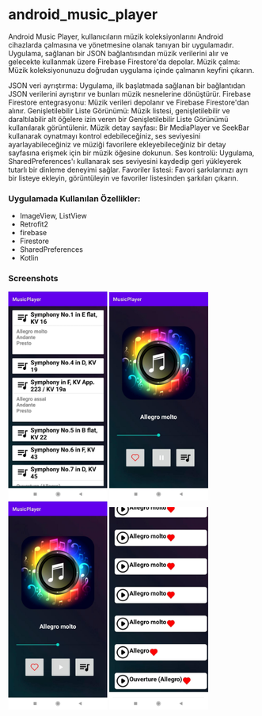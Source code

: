 # android_music_player
<p> 
Android Music Player, kullanıcıların müzik koleksiyonlarını Android cihazlarda çalmasına ve yönetmesine olanak tanıyan bir uygulamadır. Uygulama, sağlanan bir JSON bağlantısından müzik verilerini alır ve gelecekte kullanmak üzere Firebase Firestore'da depolar.
Müzik çalma: Müzik koleksiyonunuzu doğrudan uygulama içinde çalmanın keyfini çıkarın.
<p> 
JSON veri ayrıştırma: Uygulama, ilk başlatmada sağlanan bir bağlantıdan JSON verilerini ayrıştırır ve bunları müzik nesnelerine dönüştürür.
Firebase Firestore entegrasyonu: Müzik verileri depolanır ve Firebase Firestore'dan alınır.
Genişletilebilir Liste Görünümü: Müzik listesi, genişletilebilir ve daraltılabilir alt öğelere izin veren bir Genişletilebilir Liste Görünümü kullanılarak görüntülenir.
Müzik detay sayfası: Bir MediaPlayer ve SeekBar kullanarak oynatmayı kontrol edebileceğiniz, ses seviyesini ayarlayabileceğiniz ve müziği favorilere ekleyebileceğiniz bir detay sayfasına erişmek için bir müzik öğesine dokunun.
Ses kontrolü: Uygulama, SharedPreferences'ı kullanarak ses seviyesini kaydedip geri yükleyerek tutarlı bir dinleme deneyimi sağlar.
Favoriler listesi: Favori şarkılarınızı ayrı bir listeye ekleyin, görüntüleyin ve favoriler listesinden şarkıları çıkarın.
              
### Uygulamada Kullanılan Özellikler:
                    

* ImageView, ListView
* Retrofit2
* firebase
* Firestore
* SharedPreferences
* Kotlin

### Screenshots
<p>
<a href="https://github.com/BunyaminKiremit/android_music_player/blob/main/images/1.jpeg" target="_blank">
<img src="https://github.com/BunyaminKiremit/android_music_player/blob/main/images/1.jpeg" width="200" style="max-width:100%;"></a>
<a href="https://github.com/BunyaminKiremit/android_music_player/blob/main/images/2.jpeg" target="_blank">
<img src="https://github.com/BunyaminKiremit/android_music_player/blob/main/images/2.jpeg" width="200" style="max-width:100%;"></a>
<a href="https://github.com/BunyaminKiremit/android_music_player/blob/main/images/3.jpeg" target="_blank">
<img src="https://github.com/BunyaminKiremit/android_music_player/blob/main/images/3.jpeg" width="200" style="max-width:100%;"></a>
<a href="https://github.com/BunyaminKiremit/android_music_player/blob/main/images/4.jpeg" target="_blank">
<img src="https://github.com/BunyaminKiremit/android_music_player/blob/main/images/4.jpeg" width="200" style="max-width:100%;"></a>
